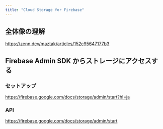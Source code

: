 ```yaml
---
title: "Cloud Storage for Firebase"
---
```


## 全体像の理解

https://zenn.dev/maztak/articles/152c95647177b3

## Firebase Admin SDK からストレージにアクセスする

### セットアップ

https://firebase.google.com/docs/storage/admin/start?hl=ja

### API

https://firebase.google.com/docs/storage/admin/start

